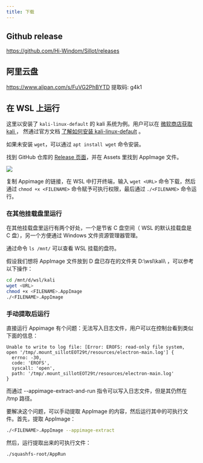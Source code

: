 ```yaml
---
title: 下载
---
```


## Github release

https://github.com/Hi-Windom/Sillot/releases

## 阿里云盘

https://www.alipan.com/s/FuVG2PhBYTD 提取码: g4k1

## 在 WSL 上运行

这里以安装了 `kali-linux-default` 的 kali 系统为例。用户可以在 [微软商店获取 kali ](https://apps.microsoft.com/detail/9pkr34tncv07?hl=zh-cn&gl=CN)，
然通过官方文档 [了解如何安装 kali-linux-default](https://www.kali.org/docs/general-use/metapackages/) 。

如果未安装 `wget`，可以通过 `apt install wget` 命令安装。

找到 GitHub 仓库的 [Release 页面](https://github.com/Hi-Windom/Sillot/releases)，并在 Assets 里找到 AppImage 文件。

<img src="/src/assets/shots/2024-07-21-002329.png" />

复制 Appimage 的链接，在 WSL 中打开终端，输入 `wget <URL>` 命令下载，然后通过 `chmod +x <FILENAME>` 命令赋予可执行权限，最后通过 `./<FILENAME>` 命令运行。

### 在其他挂载盘里运行

在其他挂载盘里运行有两个好处，一个是节省 C 盘空间（ WSL 的默认挂载盘是 C 盘），另一个方便通过 Windows 文件资源管理器管理。

通过命令 `ls /mnt/` 可以查看 WSL 挂载的盘符。

假设我们想将 AppImage 文件放到 D 盘已存在的文件夹 D:\\wsl\\kali\\ ，可以参考以下操作：

```bash
cd /mnt/d/wsl/kali
wget <URL>
chmod +x <FILENAME>.AppImage
./<FILENAME>.AppImage
```

### 手动提取后运行

直接运行 Appimage 有个问题：无法写入日志文件，用户可以在控制台看到类似下面的信息：

```log
Unable to write to log file: [Error: EROFS: read-only file system, open '/tmp/.mount_sillotEOT29t/resources/electron-main.log'] {
  errno: -30,
  code: 'EROFS',
  syscall: 'open',
  path: '/tmp/.mount_sillotEOT29t/resources/electron-main.log'
}
```

而通过 --appimage-extract-and-run 指令可以写入日志文件，但是其仍然在 /tmp 路径。

要解决这个问题，可以手动提取 AppImage 的内容，然后运行其中的可执行文件。首先，提取 AppImage：

```bash
./<FILENAME>.AppImage --appimage-extract
```

然后，运行提取出来的可执行文件：

```bash
./squashfs-root/AppRun
```
